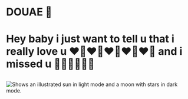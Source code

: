 # DOUAE 🫦
<h1>
Hey baby i just want to tell u that i really love u ❤️‍🔥❤️‍🔥❤️‍🔥❤️‍🔥❤️‍🔥 and i missed u 🥲🥲🥲🥲🥲🥲
</h1>
<h2>
</h2>





<picture>
  <source media="(prefers-color-scheme: dark)" srcset="https://user-images.githubusercontent.com/25423296/163456776-7f95b81a-f1ed-45f7-b7ab-8fa810d529fa.png">
  <source media="(prefers-color-scheme: light)" srcset="https://user-images.githubusercontent.com/25423296/163456779-a8556205-d0a5-45e2-ac17-42d089e3c3f8.png">
  <img alt="Shows an illustrated sun in light mode and a moon with stars in dark mode." src="https://user-images.githubusercontent.com/25423296/163456779-a8556205-d0a5-45e2-ac17-42d089e3c3f8.png">
</picture>
